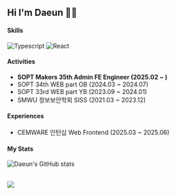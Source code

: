 ## Hi I'm Daeun 👋🏻
#### Skills
<img alt="Typescript" src ="https://img.shields.io/badge/Typescript-3178C6.svg?&style=flat&logo=Typescript&logoColor=white"/>  <img alt="React" src ="https://img.shields.io/badge/React-61DAFB.svg?&logo=React&style=flat&logoColor=white"/> 


#### Activities
- **SOPT Makers 35th Admin FE Engineer (2025.02 ~ )**
- SOPT 34th WEB part OB (2024.03 ~ 2024.07)
- SOPT 33rd WEB part YB (2023.09 ~ 2024.01)
- SMWU 정보보안학회 SISS (2021.03 ~ 2023.12)

#### Experiences
- CEMWARE 인턴십 Web Frontend (2025.03 ~ 2025.06)

#### My Stats

![Daeun's GitHub stats](https://github-readme-stats.vercel.app/api?username=namdaeun&show_icons=true&theme=nightowl)

<br />

<a href="https://github.com/devxb/gitanimals">
  <img src="https://render.gitanimals.org/farms/{namdaeun}"/>
</a>
